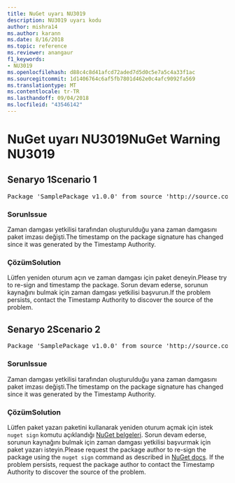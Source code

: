 ```yaml
---
title: NuGet uyarı NU3019
description: NU3019 uyarı kodu
author: mishra14
ms.author: karann
ms.date: 8/16/2018
ms.topic: reference
ms.reviewer: anangaur
f1_keywords:
- NU3019
ms.openlocfilehash: d88c4c8d41afcd72aded7d5d0c5e7a5c4a33f1ac
ms.sourcegitcommit: 1d1406764c6af5fb7801d462e0c4afc9092fa569
ms.translationtype: MT
ms.contentlocale: tr-TR
ms.lasthandoff: 09/04/2018
ms.locfileid: "43546142"
---
```

# <a name="nuget-warning-nu3019"></a><span data-ttu-id="d7050-103">NuGet uyarı NU3019</span><span class="sxs-lookup"><span data-stu-id="d7050-103">NuGet Warning NU3019</span></span>

## <a name="scenario-1"></a><span data-ttu-id="d7050-104">Senaryo 1</span><span class="sxs-lookup"><span data-stu-id="d7050-104">Scenario 1</span></span>

<pre>Package 'SamplePackage v1.0.0' from source 'http://source.com/index.json': The timestamp integrity check failed.</pre>

### <a name="issue"></a><span data-ttu-id="d7050-105">Sorun</span><span class="sxs-lookup"><span data-stu-id="d7050-105">Issue</span></span>

<span data-ttu-id="d7050-106">Zaman damgası yetkilisi tarafından oluşturulduğu yana zaman damgasını paket imzası değişti.</span><span class="sxs-lookup"><span data-stu-id="d7050-106">The timestamp on the package signature has changed since it was generated by the Timestamp Authority.</span></span>


### <a name="solution"></a><span data-ttu-id="d7050-107">Çözüm</span><span class="sxs-lookup"><span data-stu-id="d7050-107">Solution</span></span>

<span data-ttu-id="d7050-108">Lütfen yeniden oturum açın ve zaman damgası için paket deneyin.</span><span class="sxs-lookup"><span data-stu-id="d7050-108">Please try to re-sign and timestamp the package.</span></span> <span data-ttu-id="d7050-109">Sorun devam ederse, sorunun kaynağını bulmak için zaman damgası yetkilisi başvurun.</span><span class="sxs-lookup"><span data-stu-id="d7050-109">If the problem persists, contact the Timestamp Authority to discover the source of the problem.</span></span>



## <a name="scenario-2"></a><span data-ttu-id="d7050-110">Senaryo 2</span><span class="sxs-lookup"><span data-stu-id="d7050-110">Scenario 2</span></span>

<pre>Package 'SamplePackage v1.0.0' from source 'http://source.com/index.json': The primary signature's timestamp integrity check failed.</pre>

### <a name="issue"></a><span data-ttu-id="d7050-111">Sorun</span><span class="sxs-lookup"><span data-stu-id="d7050-111">Issue</span></span>

<span data-ttu-id="d7050-112">Zaman damgası yetkilisi tarafından oluşturulduğu yana zaman damgasını paket imzası değişti.</span><span class="sxs-lookup"><span data-stu-id="d7050-112">The timestamp on the package signature has changed since it was generated by the Timestamp Authority.</span></span>


### <a name="solution"></a><span data-ttu-id="d7050-113">Çözüm</span><span class="sxs-lookup"><span data-stu-id="d7050-113">Solution</span></span>

<span data-ttu-id="d7050-114">Lütfen paket yazarı paketini kullanarak yeniden oturum açmak için istek `nuget sign` komutu açıklandığı [NuGet belgeleri](https://docs.microsoft.com/en-us/nuget/create-packages/sign-a-package). Sorun devam ederse, sorunun kaynağını bulmak için zaman damgası yetkilisi başvurmak için paket yazarı isteyin.</span><span class="sxs-lookup"><span data-stu-id="d7050-114">Please request the package author to re-sign the package using the `nuget sign` command as described in [NuGet docs](https://docs.microsoft.com/en-us/nuget/create-packages/sign-a-package). If the problem persists, request the package author to contact the Timestamp Authority to discover the source of the problem.</span></span>


